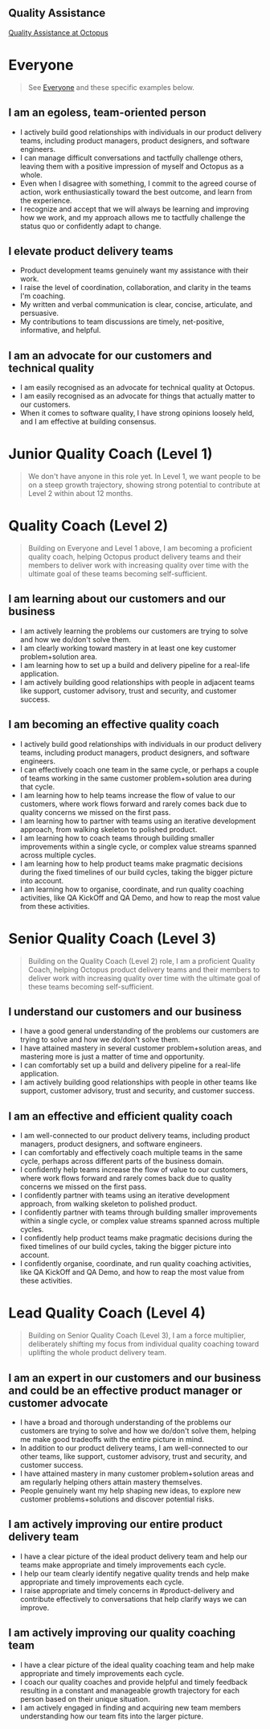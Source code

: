 ## Quality Assistance

[Quality Assistance at Octopus](https://octopushq.atlassian.net/wiki/spaces/IN/pages/892370955/Quality+Assistance)

# Everyone

> See [Everyone](https://github.com/OctopusDeploy/People/blob/master/Everyone.md) and these specific examples below.

## I am an egoless, team-oriented person

- I actively build good relationships with individuals in our product delivery teams, including product managers, product designers, and software engineers.
- I can manage difficult conversations and tactfully challenge others, leaving them with a positive impression of myself and Octopus as a whole.
- Even when I disagree with something, I commit to the agreed course of action, work enthusiastically toward the best outcome, and learn from the experience.
- I recognize and accept that we will always be learning and improving how we work, and my approach allows me to tactfully challenge the status quo or confidently adapt to change.

## I elevate product delivery teams

- Product development teams genuinely want my assistance with their work.
- I raise the level of coordination, collaboration, and clarity in the teams I'm coaching.
- My written and verbal communication is clear, concise, articulate, and persuasive.
- My contributions to team discussions are timely, net-positive, informative, and helpful.

## I am an advocate for our customers and technical quality

- I am easily recognised as an advocate for technical quality at Octopus.
- I am easily recognised as an advocate for things that actually matter to our customers.
- When it comes to software quality, I have strong opinions loosely held, and I am effective at building consensus.

# Junior Quality Coach (Level 1)

> We don't have anyone in this role yet. In Level 1, we want people to be on a steep growth trajectory, showing strong potential to contribute at Level 2 within about 12 months.

# Quality Coach (Level 2)

> Building on Everyone and Level 1 above, I am becoming a proficient quality coach, helping Octopus product delivery teams and their members to deliver work with increasing quality over time with the ultimate goal of these teams becoming self-sufficient.

## I am learning about our customers and our business

- I am actively learning the problems our customers are trying to solve and how we do/don't solve them.
- I am clearly working toward mastery in at least one key customer problem+solution area.
- I am learning how to set up a build and delivery pipeline for a real-life application.
- I am actively building good relationships with people in adjacent teams like support, customer advisory, trust and security, and customer success.

## I am becoming an effective quality coach

- I actively build good relationships with individuals in our product delivery teams, including product managers, product designers, and software engineers.
- I can effectively coach one team in the same cycle, or perhaps a couple of teams working in the same customer problem+solution area during that cycle.
- I am learning how to help teams increase the flow of value to our customers, where work flows forward and rarely comes back due to quality concerns we missed on the first pass.
- I am learning how to partner with teams using an iterative development approach, from walking skeleton to polished product.
- I am learning how to coach teams through building smaller improvements within a single cycle, or complex value streams spanned across multiple cycles.
- I am learning how to help product teams make pragmatic decisions during the fixed timelines of our build cycles, taking the bigger picture into account.
- I am learning how to organise, coordinate, and run quality coaching activities, like QA KickOff and QA Demo, and how to reap the most value from these activities.

# Senior Quality Coach (Level 3)

> Building on the Quality Coach (Level 2) role, I am a proficient Quality Coach, helping Octopus product delivery teams and their members to deliver work with increasing quality over time with the ultimate goal of these teams becoming self-sufficient.

## I understand our customers and our business

- I have a good general understanding of the problems our customers are trying to solve and how we do/don't solve them.
- I have attained mastery in several customer problem+solution areas, and mastering more is just a matter of time and opportunity.
- I can comfortably set up a build and delivery pipeline for a real-life application.
- I am actively building good relationships with people in other teams like support, customer advisory, trust and security, and customer success.

## I am an effective and efficient quality coach

- I am well-connected to our product delivery teams, including product managers, product designers, and software engineers.
- I can comfortably and effectively coach multiple teams in the same cycle, perhaps across different parts of the business domain.
- I confidently help teams increase the flow of value to our customers, where work flows forward and rarely comes back due to quality concerns we missed on the first pass.
- I confidently partner with teams using an iterative development approach, from walking skeleton to polished product.
- I confidently partner with teams through building smaller improvements within a single cycle, or complex value streams spanned across multiple cycles.
- I confidently help product teams make pragmatic decisions during the fixed timelines of our build cycles, taking the bigger picture into account.
- I confidently organise, coordinate, and run quality coaching activities, like QA KickOff and QA Demo, and how to reap the most value from these activities.

# Lead Quality Coach (Level 4)

> Building on Senior Quality Coach (Level 3), I am a force multiplier, deliberately shifting my focus from individual quality coaching toward uplifting the whole product delivery team.

## I am an expert in our customers and our business and could be an effective product manager or customer advocate

- I have a broad and thorough understanding of the problems our customers are trying to solve and how we do/don't solve them, helping me make good tradeoffs with the entire picture in mind.
- In addition to our product delivery teams, I am well-connected to our other teams, like support, customer advisory, trust and security, and customer success.
- I have attained mastery in many customer problem+solution areas and am regularly helping others attain mastery themselves.
- People genuinely want my help shaping new ideas, to explore new customer problems+solutions and discover potential risks.

## I am actively improving our entire product delivery team

- I have a clear picture of the ideal product delivery team and help our teams make appropriate and timely improvements each cycle.
- I help our team clearly identify negative quality trends and help make appropriate and timely improvements each cycle.
- I raise appropriate and timely concerns in #product-delivery and contribute effectively to conversations that help clarify ways we can improve.

## I am actively improving our quality coaching team

- I have a clear picture of the ideal quality coaching team and help make appropriate and timely improvements each cycle.
- I coach our quality coaches and provide helpful and timely feedback resulting in a constant and manageable growth trajectory for each person based on their unique situation.
- I am actively engaged in finding and acquiring new team members understanding how our team fits into the larger picture.
